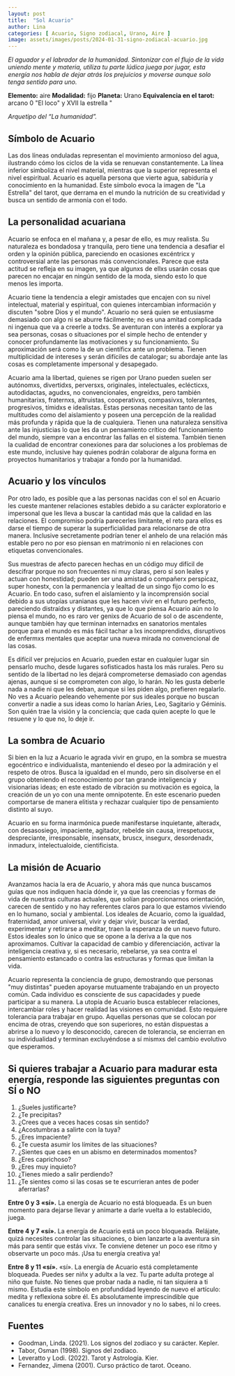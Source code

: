```yaml
---
layout: post
title:  "Sol Acuario"
author: Lina
categories: [ Acuario, Signo zodiacal, Urano, Aire ]
image: assets/images/posts/2024-01-31-signo-zodiacal-acuario.jpg
---
```


*El aguador y el labrador de la humanidad. Sintonizar con el flujo de la vida uniendo mente y materia, utiliza tu parte lúdica juega por jugar, esta energía nos habla de dejar atrás los prejuicios y moverse aunque solo tenga sentido para uno.*

**Elemento:** aire
**Modalidad:** fijo
**Planeta:** Urano
**Equivalencia en el tarot:** arcano 0 "El loco" y XVII la estrella "

*Arquetipo del “La humanidad”.* 

## Símbolo de Acuario
Las dos líneas onduladas representan el movimiento armonioso del agua, ilustrando cómo los ciclos de la vida se renuevan constantemente. La línea inferior simboliza el nivel material, mientras que la superior representa el nivel espiritual. Acuario es aquella persona que vierte agua, sabiduría y conocimiento en la humanidad. Este símbolo evoca la imagen de "La Estrella" del tarot, que derrama en el mundo la nutrición de su creatividad y busca un sentido de armonía con el todo.

## La personalidad acuariana

Acuario se enfoca en el mañana y, a pesar de ello, es muy realista. Su naturaleza es bondadosa y tranquila, pero tiene una tendencia a desafiar el orden y la opinión pública, pareciendo en ocasiones excéntricx y controversial ante las personas más convencionales. Parece que esta actitud se refleja en su imagen, ya que algunxs de ellxs usarán cosas que parecen no encajar en ningún sentido de la moda, siendo esto lo que menos les importa.

Acuario tiene la tendencia a elegir amistades que encajen con su nivel intelectual, material y espiritual, con quienes intercambian información y discuten "sobre Dios y el mundo". Acuario no será quien se entusiasme demasiado con algo ni se aburre fácilmente; no es una amitad complicada ni ingenua que va a creerle a todxs. Se aventuran con interés a explorar ya sea personas, cosas o situaciones por el simple hecho de entender y conocer profundamente las motivaciones y su funcionamiento. Su aproximación será como la de un científicx ante un problema. Tienen multiplicidad de intereses y serán difíciles de catalogar; su abordaje ante las cosas es completamente impersonal y desapegado.

Acuario ama la libertad, quienes se rigen por Urano pueden suelen ser autónomxs, divertidxs, perversxs, originales, intelectuales, eclécticxs, autodidactas, agudxs, no convencionales, engreídxs, pero también humanitarixs, fraternxs, altruistas, cooperativxs, compasivxs, tolerantes, progresivos, tímidxs e idealistas. Estas personas necesitan tanto de las multitudes como del aislamiento y poseen una percepción de la realidad más profunda y rápida que la de cualquiera. Tienen una naturaleza sensitiva ante las injusticias lo que les da un pensamiento crítico del funcionamiento del mundo, siempre van a encontrar las fallas en el sistema. También tienen la cualidad de encontrar conexiones para dar soluciones a los problemas de este mundo, inclusive hay quienes podrán colaborar de alguna forma en proyectos humanitarios y trabajar a fondo por la humanidad.

## Acuario y los vínculos

Por otro lado, es posible que a las personas nacidas con el sol en Acuario les cueste mantener relaciones estables debido a su carácter exploratorio e impersonal que les lleva a buscar la cantidad más que la calidad en las relaciones. El compromiso podría parecerles limitante, el reto para ellos es darse el tiempo de superar la superficialidad para relacionarse de otra manera. Inclusive secretamente podrían tener el anhelo de una relación más estable pero no por eso piensan en matrimonio ni en relaciones con etiquetas convencionales. 

Sus muestras de afecto parecen hechas en un código muy difícil de descifrar porque no son frecuentes ni muy claras, pero sí son leales y actuan con honestidad; pueden ser una amistad o compañerx perspicaz, super honestx, con la permanencia y lealtad de un singo fijo como lo es Acuario. En todo caso, sufren el aislamiento y la incomprensión social debido a sus utopías uranianas que les hacen vivir en el futuro perfecto, pareciendo distraídxs y distantes, ya que lo que piensa Acuario aún no lo piensa el mundo, no es raro ver genixs de Acuario de sol o de ascendente, aunque también hay que terminan internadxs en sanatorios mentales porque para el mundo es más fácil tachar a lxs incomprendidxs, disruptivos de enfermxs mentales que aceptar una nueva mirada no convencional de las cosas.

Es difícil ver prejucios en Acuario, pueden estar en cualquier lugar sin pensarlo mucho, desde lugares sofisticados hasta los más rurales. Pero su sentido de la libertad no les dejará comprometerse demasiado con agendas ajenas, aunque si se comprometen con algo, lo harán. No les gusta deberle nada a nadie ni que les deban, aunque si les piden algo, prefieren regalarlo. No ves a Acuario peleando vehemente por sus ideales porque no buscan convertir a nadie a sus ideas como lo harían Aries, Leo, Sagitario y Géminis. Son quién trae la visión y la conciencia; que cada quien acepte lo que le resuene y lo que no, lo deje ir.

## La sombra de Acuario

Si bien en la luz a Acuario le agrada vivir en grupo, en la sombra se muestra egocéntrico e individualista, manteniendo el deseo por la admiración y el respeto de otros. Busca la igualdad en el mundo, pero sin disolverse en el grupo obteniendo el reconocimiento por tan grande inteligencia y visionarias ideas; en este estado de vibración su motivación es egoica, la creación de un yo con una mente omnipotente. En este escenario pueden comportarse de manera elitista y rechazar cualquier tipo de pensamiento distinto al suyo.

Acuario en su forma inarmónica puede manifestarse inquietante, alteradx, con desasosiego, impaciente, agitador, rebelde sin causa, irrespetuosx, despreciante, irresponsable, insensatx, bruscx, insegurx, desordenadx, inmadurx, intelectualoide, cientificista.

## La misión de Acuario

Avanzamos hacia la era de Acuario, y ahora más que nunca buscamos guías que nos indiquen hacia dónde ir, ya que las creencias y formas de vida de nuestras culturas actuales, que solían proporcionarnos orientación, carecen de sentido y no hay referentes claros para lo que estamos viviendo en lo humano, social y ambiental. Los ideales de Acuario, como la igualdad, fraternidad, amor universal, vivir y dejar vivir, buscar la verdad, experimentar y retirarse a meditar, traen la esperanza de un nuevo futuro. Estos ideales son lo único que se opone a la deriva a la que nos aproximamos. Cultivar la capacidad de cambio y diferenciación, activar la inteligencia creativa y, si es necesario, rebelarse, ya sea contra el pensamiento estancado o contra las estructuras y formas que limitan la vida.

Acuario representa la conciencia de grupo, demostrando que personas "muy distintas" pueden apoyarse mutuamente trabajando en un proyecto común. Cada individuo es consciente de sus capacidades y puede participar a su manera. La utopía de Acuario busca establecer relaciones, intercambiar roles y hacer realidad las visiones en comunidad. Esto requiere tolerancia para trabajar en grupo. Aquellas personas que se colocan por encima de otras, creyendo que son superiores, no están dispuestas a abrirse a lo nuevo y lo desconocido, carecen de tolerancia, se encierran en su individualidad y terminan excluyéndose a sí mismxs del cambio evolutivo que esperamos.

## Si quieres trabajar a Acuario para madurar esta energía, responde las siguientes preguntas con SÍ o NO

1. ¿Sueles justificarte?
2. ¿Te precipitas?
3. ¿Crees que a veces haces cosas sin sentido?
4. ¿Acostumbras a salirte con la tuya?
5. ¿Eres impaciente?
6. ¿Te cuesta asumir los límites de las situaciones?
7. ¿Sientes que caes en un abismo en determinados momentos?
8. ¿Eres caprichoso?
9. ¿Eres muy inquieto?
10. ¿Tienes miedo a salir perdiendo?
11. ¿Te sientes como si las cosas se te escurrieran antes de poder aferrarlas?

**Entre 0 y 3 «sí».** La energía de Acuario no está bloqueada. Es un buen momento para dejarse llevar y animarte a darle vuelta a lo establecido, juega.

**Entre 4 y 7 «sí».** La energía de Acuario está un poco bloqueada. Relájate, quizá necesites controlar las situaciones, o bien lanzarte a la aventura sin más para sentir que estás vivx. Te conviene detener un poco ese ritmo y observarte un poco más. ¡Usa tu energía creativa ya!

**Entre 8 y 11 «sí».** «sí». La energía de Acuario está completamente bloqueada. Puedes ser niñx y adultx a la vez. Tu parte adulta protege al niño que fuiste. No tienes que probar nada a nadie, ni tan siquiera a ti mismo. Estudia este símbolo en profundidad leyendo de nuevo el artículo: medita y reflexiona sobre él. Es absolutamente imprescindible que canalices tu energía creativa. Eres un innovador y no lo sabes, ni lo crees.


## Fuentes

* Goodman, Linda. (2021). Los signos del zodiaco y su carácter. Kepler.
* Tabor, Osman (1998). Signos del zodiaco.
* Leveratto y Lodi. (2022). Tarot y Astrología. Kier.
* Fernandez, Jimena (2001). Curso práctico de tarot. Oceano.
